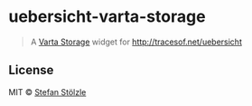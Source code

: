 # uebersicht-varta-storage

> A [Varta Storage](https://www.varta-ag.com/storage) widget for http://tracesof.net/uebersicht

## License

MIT © [Stefan Stölzle](https://github.com/stoe)
